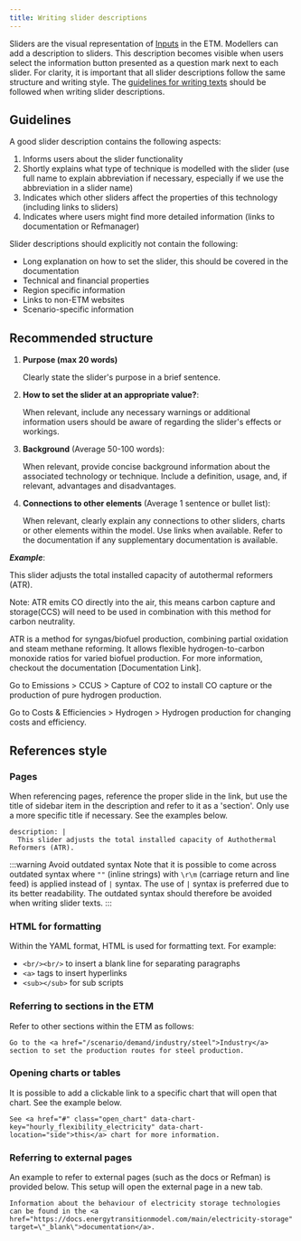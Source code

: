 ```yaml
---
title: Writing slider descriptions
---
```


Sliders are the visual representation of [Inputs](inputs.md) in the ETM. Modellers can add a description to sliders. This description becomes visible when users select the information button presented as a question mark next to each slider. For clarity, it is important that all slider descriptions follow the same structure and writing style. The [guidelines for writing texts](./authoring-texts.md) should be followed when writing slider descriptions.

## Guidelines
A good slider description contains the following aspects:
1. Informs users about the slider functionality
2. Shortly explains what type of technique is modelled with the slider (use full name to explain abbreviation if necessary, especially if we use the abbreviation in a slider name)
3. Indicates which other sliders affect the properties of this technology (including links to sliders)
4. Indicates where users might find more detailed information (links to documentation or Refmanager)

Slider descriptions should explicitly not contain the following: 
* Long explanation on how to set the slider, this should be covered in the documentation
* Technical and financial properties
* Region specific information
* Links to non-ETM websites
* Scenario-specific information

## Recommended structure

1. **Purpose (max 20 words)**

   Clearly state the slider's purpose in a brief sentence.
 
2. **How to set the slider at an appropriate value?**:

   When relevant, include any necessary warnings or additional information users should be aware of regarding the slider's effects or workings.
   
3. **Background** (Average 50-100 words):

   When relevant, provide concise background information about the associated technology or technique. Include a definition, usage, and, if relevant, advantages and disadvantages.
 

4. **Connections to other elements** (Average 1 sentence or bullet list):

   When relevant, clearly explain any connections to other sliders, charts or other elements within the model. Use links when available. Refer to the documentation if any supplementary documentation is available.

 
 ***Example***: 

This slider adjusts the total installed capacity of autothermal reformers (ATR). 

Note: ATR emits CO directly into the air, this means carbon capture and storage(CCS) will need to be used in combination with this method for carbon neutrality. 

ATR is a method for syngas/biofuel production, combining partial oxidation and steam methane reforming. It allows flexible hydrogen-to-carbon monoxide ratios for varied biofuel production. For more information, checkout the documentation [Documentation Link]. 

Go to Emissions > CCUS > Capture of CO2 to install CO capture or the production of pure hydrogen production.

Go to Costs & Efficiencies > Hydrogen > Hydrogen production for changing costs and efficiency.

## References style

### Pages

When referencing pages, reference the proper slide in the link, but use the title of sidebar item in the description and refer to it as a 'section'. Only use a more specific title if necessary. See the examples below.

```
description: |
  This slider adjusts the total installed capacity of Authothermal Reformers (ATR). 
```

:::warning Avoid outdated syntax
Note that it is possible to come across outdated syntax where `""` (inline strings) with `\r\m` (carriage return and line feed) is applied instead of `|` syntax. The use of `|` syntax is preferred due to its better readability. The outdated syntax should therefore be avoided when writing slider texts. 
:::

### HTML for formatting
Within the YAML format, HTML is used for formatting text. For example:
* `<br/><br/>` to insert a blank line for separating paragraphs
* `<a>` tags to insert hyperlinks
* `<sub></sub>` for sub scripts

### Referring to sections in the ETM
Refer to other sections within the ETM as follows:

```
Go to the <a href="/scenario/demand/industry/steel">Industry</a> section to set the production routes for steel production. 
```

### Opening charts or tables
It is possible to add a clickable link to a specific chart that will open that chart. See the example below.

```
See <a href="#" class="open_chart" data-chart-key="hourly_flexibility_electricity" data-chart-location="side">this</a> chart for more information.
```
### Referring to external pages
An example to refer to external pages (such as the docs or Refman) is provided below. This setup will open the external page in a new tab. 

```
Information about the behaviour of electricity storage technologies can be found in the <a href="https://docs.energytransitionmodel.com/main/electricity-storage" target=\"_blank\">documentation</a>. 
```
